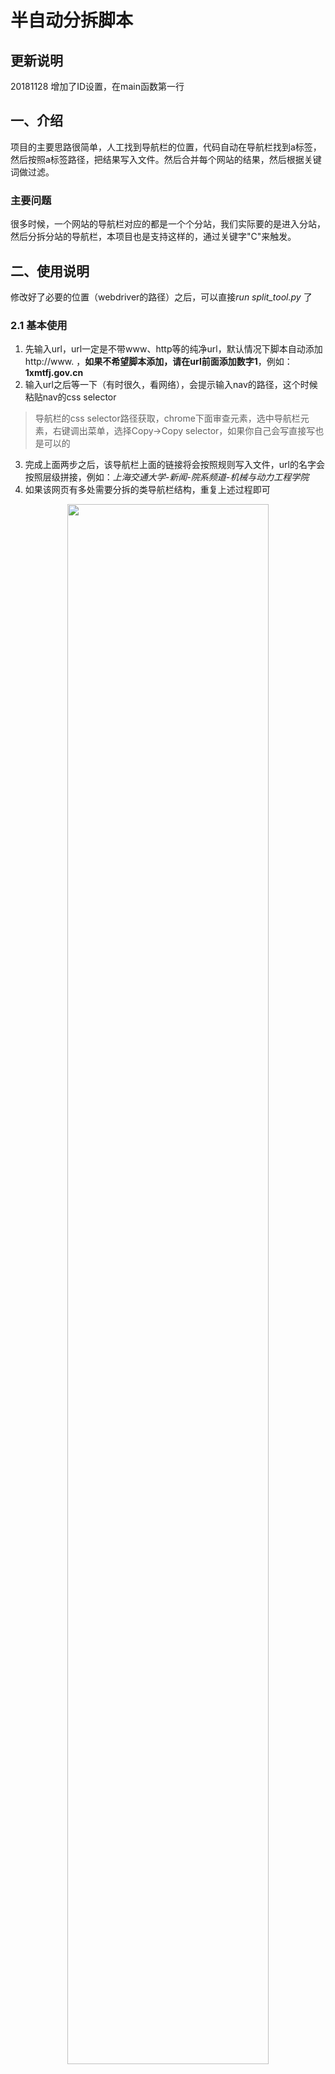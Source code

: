 # 半自动分拆脚本
## 更新说明
20181128 增加了ID设置，在main函数第一行

## 一、介绍
项目的主要思路很简单，人工找到导航栏的位置，代码自动在导航栏找到a标签，然后按照a标签路径，把结果写入文件。然后合并每个网站的结果，然后根据关键词做过滤。  

### 主要问题
很多时候，一个网站的导航栏对应的都是一个个分站，我们实际要的是进入分站，然后分拆分站的导航栏，本项目也是支持这样的，通过关键字"C"来触发。
## 二、使用说明
修改好了必要的位置（webdriver的路径）之后，可以直接*run split_tool.py* 了
### 2.1 基本使用
1. 先输入url，url一定是不带www、http等的纯净url，默认情况下脚本自动添加http://www. ，**如果不希望脚本添加，请在url前面添加数字1**，例如：**1xmtfj.gov.cn**
2. 输入url之后等一下（有时很久，看网络），会提示输入nav的路径，这个时候粘贴nav的css selector
> 导航栏的css selector路径获取，chrome下面审查元素，选中导航栏元素，右键调出菜单，选择Copy->Copy selector，如果你自己会写直接写也是可以的
3. 完成上面两步之后，该导航栏上面的链接将会按照规则写入文件，url的名字会按照层级拼接，例如：*上海交通大学-新闻-院系频道-机械与动力工程学院*
4. 如果该网页有多处需要分拆的类导航栏结构，重复上述过程即可
<center>
<img src="https://note.youdao.com/yws/public/resource/05cbde4498bb988906b20eee74a87c1a/xmlnote/D2E6A377ADE44765AF70F15CE8CC1639/989" width="80%"/>
</center>

<center>
<img src="https://note.youdao.com/yws/public/resource/05cbde4498bb988906b20eee74a87c1a/xmlnote/5F350823C81B4FB997D580BF0506C919/992" width="80%"/>
</center>

### 2.2 完成导航页面分拆
很多时候，遇到的网站比较变态，比如：[遂宁新闻网](http://www.snxw.com/)这种恶心东西，其导航栏如图所示：

<center>
<img src="https://note.youdao.com/yws/public/resource/05cbde4498bb988906b20eee74a87c1a/xmlnote/20BB75C808C248E09AA53A1E4D0A2E4C/1039" width="80%"/>
</center>
导航栏上面每个item点进去都是一个独立网页，我们需要对那个独立网页进行分拆。   

遇到上述情况，请在url前面加“C”，表示该网站为复杂网站。例如：**Csnxw.com**  
在你输入了nav位置之后，脚本不会把当前的nav元素写入文件，而是自动帮你点进去每个item，我们需要做的就是在进入一个item的时候提示输入nav，我们输入子网站的导航栏css
selector就行了，输入之后，系统会自动保存每个子网站的分拆结果，最后汇总到总站去。

## 三、代码说明
代码主要分为两部分：
1. 页面结果获取部分
2. 结果汇总过滤部分

控制两部分的主要变量是**PROCESS**，在290行左右

整体设计是每个网站均写入自己的csv文件，然后最后通过合并操作把所有的结果汇总，最后再进行过滤。所有数据操作使用pandas，主要是pandas操作数据方便快捷。
